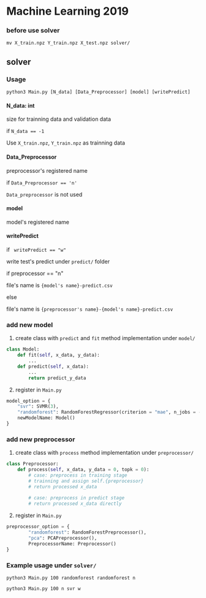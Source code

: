 # Machine Learning 2019
### before use solver
```
mv X_train.npz Y_train.npz X_test.npz solver/
```
## solver
### Usage
```
python3 Main.py [N_data] [Data_Preprocessor] [model] [writePredict]
```
#### N_data: int
size for trainning data and validation data 

if ``N_data == -1`` 

Use ``X_train.npz``, ``Y_train.npz`` as trainning data 

#### Data_Preprocessor 
preprocessor's registered name 

if ``Data_Preprocessor == 'n'`` 

``Data_preprocessor`` is not used

#### model 
model's registered name

#### writePredict
if `` writePredict == "w"`` 

write test's predict under ``predict/`` folder 

if preprocessor == "n" 

file's name is ``{model's name}-predict.csv``  

else 

file's name  is ``{preprocessor's name}-{model's name}-predict.csv`` 


### add new model
1. create class with ``predict`` and ``fit`` method implementation under ``model/`` 
```python
class Model:
    def fit(self, x_data, y_data):
        ...
    def predict(self, x_data):
        ...
        return predict_y_data
```

2. register in ``Main.py``
```python
model_option = {
    "svr": SVMR(3),
    "randomforest": RandomForestRegressor(criterion = "mae", n_jobs = -1)
    newModelName: Model()
}

```
### add new preprocessor
1. create class with ``process`` method implementation under ``preprocessor/``
```python
class Preprocessor:
    def process(self, x_data, y_data = 0, topk = 0):
        # case: preprocess in training stage
        # trainning and assign self.{preprocessor} 
        # return processed x_data
        
        # case: preprocess in predict stage
        # return processed x_data directly
```

2. register in ``Main.py``
```python
preprocessor_option = {
        "randomforest": RandomForestPreprocessor(),
        "pca": PCAPreprocessor(),
        PreprocessorName: Preprocessor()
}
```
### Example usage under ``solver/``
``python3 Main.py 100 randomforest randomforest n``  

``python3 Main.py 100 n svr w``
